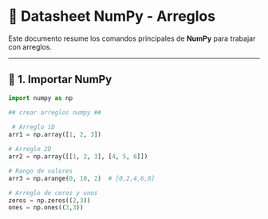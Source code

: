 # 📌 Datasheet NumPy - Arreglos

Este documento resume los comandos principales de **NumPy** para trabajar con arreglos.

---

## 🔹 1. Importar NumPy
```python
import numpy as np

## crear arreglos numpy ##
 
 # Arreglo 1D
arr1 = np.array([1, 2, 3])

# Arreglo 2D
arr2 = np.array([[1, 2, 3], [4, 5, 6]])

# Rango de valores
arr3 = np.arange(0, 10, 2)  # [0,2,4,6,8]

# Arreglo de ceros y unos
zeros = np.zeros((2,3))
ones = np.ones((3,3))

 
